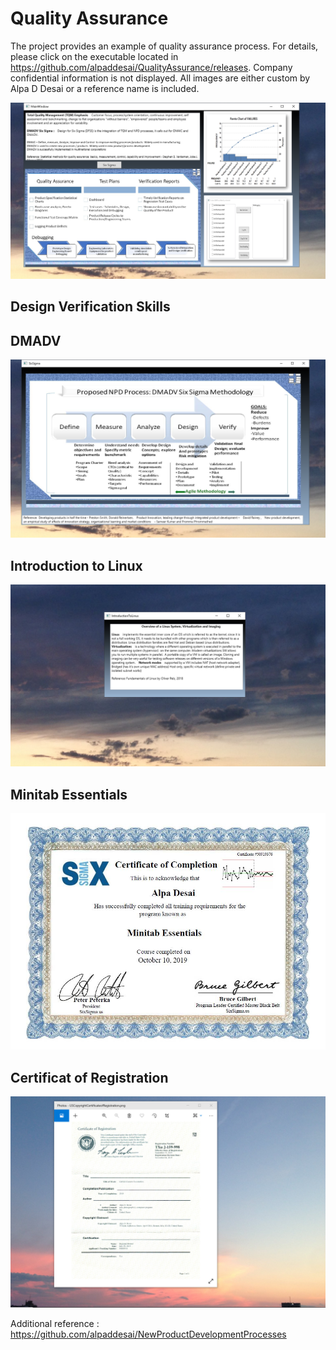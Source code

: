 # Quality Assurance

The project provides an example of quality assurance process. For details, please click on the executable located in 
https://github.com/alpaddesai/QualityAssurance/releases. Company confidential information is not displayed. All images are either custom by Alpa D Desai or a reference name is included. 

![image](QualityAssurance.png)
## Design Verification Skills


## DMADV 
![image](DMDV.png)

## Introduction to Linux
![image](IntroductiontoLinux.png)

## Minitab Essentials
![image](MinitabEssentials.jpg)

## Certificat of Registration 
![image](USCopyrightCertificate.png)

Additional reference : https://github.com/alpaddesai/NewProductDevelopmentProcesses
